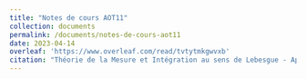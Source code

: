 ```yaml
---
title: "Notes de cours AOT11"
collection: documents
permalink: /documents/notes-de-cours-aot11
date: 2023-04-14
overleaf: 'https://www.overleaf.com/read/tvtytmkgwvxb'
citation: "Théorie de la Mesure et Intégration au sens de Lebesgue - Approches Géométriques et Fonctionnelles"
---
```

    